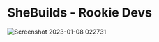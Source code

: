 # SheBuilds - Rookie Devs
![Screenshot 2023-01-08 022731](https://user-images.githubusercontent.com/86000208/211190294-737b4511-3222-4e8e-930e-1350fbbcbbe4.png)
